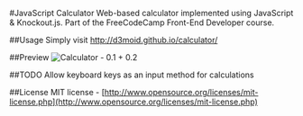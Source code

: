 #JavaScript Calculator
Web-based calculator implemented using JavaScript & Knockout.js. Part of the FreeCodeCamp Front-End Developer course.

##Usage
Simply visit http://d3moid.github.io/calculator/

##Preview
![Calculator - 0.1 + 0.2](http://i.snag.gy/2FIB4.jpg)

##TODO
Allow keyboard keys as an input method for calculations
 
##License
MIT license - [http://www.opensource.org/licenses/mit-license.php](http://www.opensource.org/licenses/mit-license.php)
